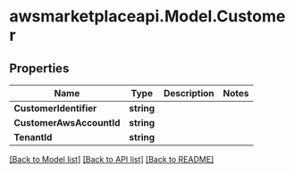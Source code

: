 # awsmarketplaceapi.Model.Customer

## Properties

Name | Type | Description | Notes
------------ | ------------- | ------------- | -------------
**CustomerIdentifier** | **string** |  | 
**CustomerAwsAccountId** | **string** |  | 
**TenantId** | **string** |  | 

[[Back to Model list]](../README.md#documentation-for-models) [[Back to API list]](../README.md#documentation-for-api-endpoints) [[Back to README]](../README.md)

